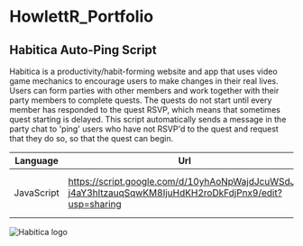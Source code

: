 # HowlettR_Portfolio

## Habitica Auto-Ping Script  

Habitica is a productivity/habit-forming website and app that uses video game mechanics to encourage users to make changes in their real lives. Users can form parties with other members and work together with their party members to complete quests. The quests do not start until every member has responded to the quest RSVP, which means that sometimes quest starting is delayed. This script automatically sends a message in the party chat to 'ping' users who have not RSVP'd to the quest and request that they do so, so that the quest can begin.

| Language | Url | License |
| --- | --- | --- |
| JavaScript | https://script.google.com/d/10yhAoNpWajdJcuWSdJ-j4aY3hltzauqSqwKM8IjuHdKH2roDkFdjPnx9/edit?usp=sharing | ![Creative Commons license](https://licensebuttons.net/l/by-nc-sa/3.0/88x31.png) |

![Habitica logo](https://i.imgur.com/RcVvM7C.png)
